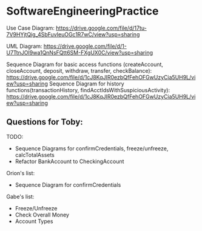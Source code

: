 # SoftwareEngineeringPractice

Use Case Diagram: https://drive.google.com/file/d/17tu-7V9HYjtQig_4SbFuvIeuOGc1R7wC/view?usp=sharing

UML Diagram:  https://drive.google.com/file/d/1-U7TtnJOI9wa1QnNsFQtt6SM-FXgUX0C/view?usp=sharing

Sequence Diagram for basic access functions (createAccount, closeAccount, deposit, withdraw, transfer, checkBalance):  https://drive.google.com/file/d/1cJ8KqJIR0ezbQfFehOFGwUzyCia5UH9L/view?usp=sharing
Sequence Diagram for history functions(transactionHistory, findAcctIdsWithSuspiciousActivity):  https://drive.google.com/file/d/1cJ8KqJIR0ezbQfFehOFGwUzyCia5UH9L/view?usp=sharing

Questions for Toby:
 - 

TODO:
 - Sequence Diagrams for confirmCredentials, freeze/unfreeze, calcTotalAssets
 - Refactor BankAccount to CheckingAccount

Orion's list:
 - Sequence Diagram for confirmCredentials

Gabe's list:
 - Freeze/Unfreeze
 - Check Overall Money
 - Account Types